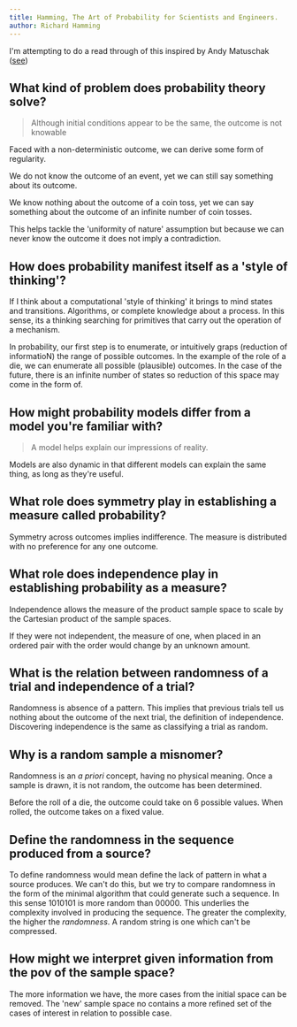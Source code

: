 ```yaml
---
title: Hamming, The Art of Probability for Scientists and Engineers.
author: Richard Hamming
---
```


I'm attempting to do a read through of this inspired by Andy Matuschak ([see](https://www.youtube.com/watch?v=OFuu4pesKf0))

## What kind of problem does probability theory solve?

> Although initial conditions appear to be the same, the outcome is not knowable

Faced with a non-deterministic outcome, we can derive some form of regularity. 

We do not know the outcome of an event, yet we can still say something about its outcome.

We know nothing about the outcome of a coin toss, yet we can say something about the outcome of an infinite number of
coin tosses. 

This helps tackle the 'uniformity of nature' assumption but because we can never know the outcome it does not imply a
contradiction.

## How does probability manifest itself as a 'style of thinking'?

If I think about a computational 'style of thinking' it brings to mind states and transitions. Algorithms, or complete
knowledge about a process. In this sense, its a thinking searching for primitives that carry out the operation of a
mechanism.

In probability, our first step is to enumerate, or intuitively graps (reduction of informatioN) the range of possible outcomes.
In the example of the role of a die, we can enumerate all possible (plausible) outcomes. In the case of the future,
there is an infinite number of states so reduction of this space may come in the form of.

## How might probability models differ from a model you're familiar with?

> A model helps explain our impressions of reality.

Models are also dynamic in that different models can explain the same thing, as long as they're useful.

## What role does symmetry play in establishing a measure called probability?

Symmetry across outcomes implies indifference. The measure is distributed with no preference for any one outcome.

## What role does independence play in establishing probability as a measure?

Independence allows the measure of the product sample space to scale by the Cartesian product of the sample spaces.

If they were not independent, the measure of one, when placed in an ordered pair with the order would change by an
unknown amount.

## What is the relation between randomness of a trial and independence of a trial?

Randomness is absence of a pattern. This implies that previous trials tell us nothing about the outcome of the next
trial, the definition of independence. Discovering independence is the same as classifying a trial as random.

## Why is a random sample a misnomer?

Randomness is an _a priori_ concept, having no physical meaning. Once a sample is drawn, it is not random, the outcome
has been determined.

Before the roll of a die, the outcome could take on 6 possible values. When rolled, the outcome takes on a fixed value.

## Define the randomness in the sequence produced from a source?

To define randomness would mean define the lack of pattern in what a source produces.
We can't do this, but we try to compare randomness in the form of the minimal algorithm that could generate such a
sequence. In this sense 1010101 is more random than 00000. This underlies the complexity involved in producing the
sequence. The greater the complexity, the higher the _randomness_. A random string is one which can't be compressed.

## How might we interpret given information from the pov of the sample space?

The more information we have, the more cases from the initial space can be removed. The 'new' sample space no contains a
more refined set of the cases of interest in relation to possible case.
